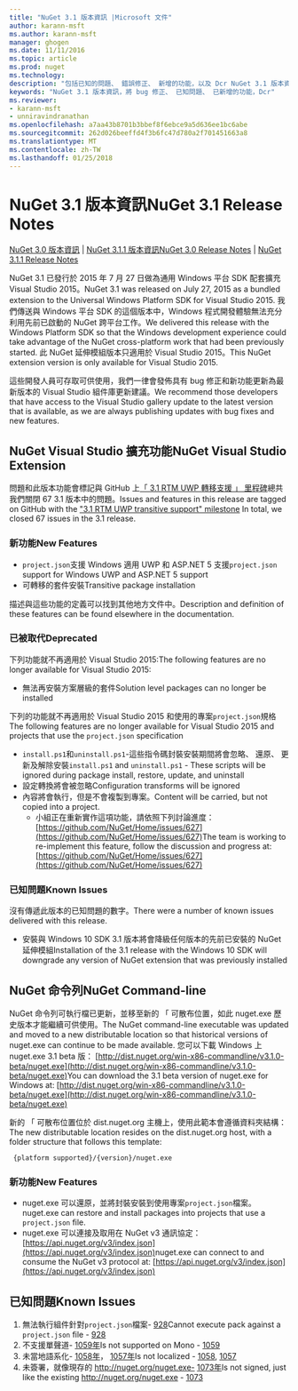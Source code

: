 ```yaml
---
title: "NuGet 3.1 版本資訊 |Microsoft 文件"
author: karann-msft
ms.author: karann-msft
manager: ghogen
ms.date: 11/11/2016
ms.topic: article
ms.prod: nuget
ms.technology: 
description: "包括已知的問題、 錯誤修正、 新增的功能，以及 Dcr NuGet 3.1 版本資訊。"
keywords: "NuGet 3.1 版本資訊，將 bug 修正、 已知問題、 已新增的功能，Dcr"
ms.reviewer:
- karann-msft
- unniravindranathan
ms.openlocfilehash: a7aa43b8701b3bbef8f6ebce9a5d636ee1bc6abe
ms.sourcegitcommit: 262d026beeffd4f3b6fc47d780a2f701451663a8
ms.translationtype: MT
ms.contentlocale: zh-TW
ms.lasthandoff: 01/25/2018
---
```

# <a name="nuget-31-release-notes"></a><span data-ttu-id="49a47-104">NuGet 3.1 版本資訊</span><span class="sxs-lookup"><span data-stu-id="49a47-104">NuGet 3.1 Release Notes</span></span>

<span data-ttu-id="49a47-105">[NuGet 3.0 版本資訊](../release-notes/nuget-3.0.0.md) | [NuGet 3.1.1 版本資訊](../release-notes/nuget-3.1.1.md)</span><span class="sxs-lookup"><span data-stu-id="49a47-105">[NuGet 3.0 Release Notes](../release-notes/nuget-3.0.0.md) | [NuGet 3.1.1 Release Notes](../release-notes/nuget-3.1.1.md)</span></span>

<span data-ttu-id="49a47-106">NuGet 3.1 已發行於 2015 年 7 月 27 日做為通用 Windows 平台 SDK 配套擴充 Visual Studio 2015。</span><span class="sxs-lookup"><span data-stu-id="49a47-106">NuGet 3.1 was released on July 27, 2015 as a bundled extension to the Universal Windows Platform SDK for Visual Studio 2015.</span></span> <span data-ttu-id="49a47-107">我們傳送與 Windows 平台 SDK 的這個版本中，Windows 程式開發體驗無法充分利用先前已啟動的 NuGet 跨平台工作。</span><span class="sxs-lookup"><span data-stu-id="49a47-107">We delivered this release with the Windows Platform SDK so that the Windows development experience could take advantage of the NuGet cross-platform work that had been previously started.</span></span> <span data-ttu-id="49a47-108">此 NuGet 延伸模組版本只適用於 Visual Studio 2015。</span><span class="sxs-lookup"><span data-stu-id="49a47-108">This NuGet extension version is only available for Visual Studio 2015.</span></span>

<span data-ttu-id="49a47-109">這些開發人員可存取可供使用，我們一律會發佈具有 bug 修正和新功能更新為最新版本的 Visual Studio 組件庫更新建議。</span><span class="sxs-lookup"><span data-stu-id="49a47-109">We recommend those developers that have access to the Visual Studio gallery update to the latest version that is available, as we are always publishing updates with bug fixes and new features.</span></span>

## <a name="nuget-visual-studio-extension"></a><span data-ttu-id="49a47-110">NuGet Visual Studio 擴充功能</span><span class="sxs-lookup"><span data-stu-id="49a47-110">NuGet Visual Studio Extension</span></span>

<span data-ttu-id="49a47-111">問題和此版本功能會標記與 GitHub 上[「 3.1 RTM UWP 轉移支援 」 里程碑](https://github.com/NuGet/Home/issues?utf8=%E2%9C%93&q=is%3Aclosed+milestone%3A%223.1+RTM+UWP+transitive+support%22+)總共我們關閉 67 3.1 版本中的問題。</span><span class="sxs-lookup"><span data-stu-id="49a47-111">Issues and features in this release are tagged on GitHub with the ["3.1 RTM UWP transitive support" milestone](https://github.com/NuGet/Home/issues?utf8=%E2%9C%93&q=is%3Aclosed+milestone%3A%223.1+RTM+UWP+transitive+support%22+)  In total, we closed 67 issues in the 3.1 release.</span></span>

### <a name="new-features"></a><span data-ttu-id="49a47-112">新功能</span><span class="sxs-lookup"><span data-stu-id="49a47-112">New Features</span></span>

* <span data-ttu-id="49a47-113">`project.json`支援 Windows 適用 UWP 和 ASP.NET 5 支援</span><span class="sxs-lookup"><span data-stu-id="49a47-113">`project.json` support for Windows UWP and ASP.NET 5 support</span></span>
* <span data-ttu-id="49a47-114">可轉移的套件安裝</span><span class="sxs-lookup"><span data-stu-id="49a47-114">Transitive package installation</span></span>

<span data-ttu-id="49a47-115">描述與這些功能的定義可以找到其他地方文件中。</span><span class="sxs-lookup"><span data-stu-id="49a47-115">Description and definition of these features can be found elsewhere in the documentation.</span></span>

### <a name="deprecated"></a><span data-ttu-id="49a47-116">已被取代</span><span class="sxs-lookup"><span data-stu-id="49a47-116">Deprecated</span></span>

<span data-ttu-id="49a47-117">下列功能就不再適用於 Visual Studio 2015:</span><span class="sxs-lookup"><span data-stu-id="49a47-117">The following features are no longer available for Visual Studio 2015:</span></span>

* <span data-ttu-id="49a47-118">無法再安裝方案層級的套件</span><span class="sxs-lookup"><span data-stu-id="49a47-118">Solution level packages can no longer be installed</span></span>

<span data-ttu-id="49a47-119">下列的功能就不再適用於 Visual Studio 2015 和使用的專案`project.json`規格</span><span class="sxs-lookup"><span data-stu-id="49a47-119">The following features are no longer available for Visual Studio 2015 and projects that use the `project.json` specification</span></span>

* <span data-ttu-id="49a47-120">`install.ps1`和`uninstall.ps1`-這些指令碼封裝安裝期間將會忽略、 還原、 更新及解除安裝</span><span class="sxs-lookup"><span data-stu-id="49a47-120">`install.ps1` and `uninstall.ps1` - These scripts will be ignored during package install, restore, update, and uninstall</span></span>
* <span data-ttu-id="49a47-121">設定轉換將會被忽略</span><span class="sxs-lookup"><span data-stu-id="49a47-121">Configuration transforms will be ignored</span></span>
* <span data-ttu-id="49a47-122">內容將會執行，但是不會複製到專案。</span><span class="sxs-lookup"><span data-stu-id="49a47-122">Content will be carried, but not copied into a project.</span></span>
    * <span data-ttu-id="49a47-123">小組正在重新實作這項功能，請依照下列討論進度： [https://github.com/NuGet/Home/issues/627](https://github.com/NuGet/Home/issues/627)</span><span class="sxs-lookup"><span data-stu-id="49a47-123">The team is working to re-implement this feature, follow the discussion and progress at: [https://github.com/NuGet/Home/issues/627](https://github.com/NuGet/Home/issues/627)</span></span>


### <a name="known-issues"></a><span data-ttu-id="49a47-124">已知問題</span><span class="sxs-lookup"><span data-stu-id="49a47-124">Known Issues</span></span>

<span data-ttu-id="49a47-125">沒有傳遞此版本的已知問題的數字。</span><span class="sxs-lookup"><span data-stu-id="49a47-125">There were a number of known issues delivered with this release.</span></span>

* <span data-ttu-id="49a47-126">安裝與 Windows 10 SDK 3.1 版本將會降級任何版本的先前已安裝的 NuGet 延伸模組</span><span class="sxs-lookup"><span data-stu-id="49a47-126">Installation of the 3.1 release with the Windows 10 SDK will downgrade any version of NuGet extension that was previously installed</span></span>

## <a name="nuget-command-line"></a><span data-ttu-id="49a47-127">NuGet 命令列</span><span class="sxs-lookup"><span data-stu-id="49a47-127">NuGet Command-line</span></span>

<span data-ttu-id="49a47-128">NuGet 命令列可執行檔已更新，並移至新的 「 可散布位置，如此 nuget.exe 歷史版本才能繼續可供使用。</span><span class="sxs-lookup"><span data-stu-id="49a47-128">The NuGet command-line executable was updated and moved to a new distributable location so that historical versions of nuget.exe can continue to be made available.</span></span>  <span data-ttu-id="49a47-129">您可以下載 Windows 上 nuget.exe 3.1 beta 版： [http://dist.nuget.org/win-x86-commandline/v3.1.0-beta/nuget.exe](http://dist.nuget.org/win-x86-commandline/v3.1.0-beta/nuget.exe)</span><span class="sxs-lookup"><span data-stu-id="49a47-129">You can download the 3.1 beta version of nuget.exe for Windows at: [http://dist.nuget.org/win-x86-commandline/v3.1.0-beta/nuget.exe](http://dist.nuget.org/win-x86-commandline/v3.1.0-beta/nuget.exe)</span></span>

<span data-ttu-id="49a47-130">新的 「 可散布位置位於 dist.nuget.org 主機上，使用此範本會遵循資料夾結構：</span><span class="sxs-lookup"><span data-stu-id="49a47-130">The new distributable location resides on the dist.nuget.org host, with a folder structure that follows this template:</span></span>

     {platform supported}/{version}/nuget.exe

### <a name="new-features"></a><span data-ttu-id="49a47-131">新功能</span><span class="sxs-lookup"><span data-stu-id="49a47-131">New Features</span></span>

* <span data-ttu-id="49a47-132">nuget.exe 可以還原，並將封裝安裝到使用專案`project.json`檔案。</span><span class="sxs-lookup"><span data-stu-id="49a47-132">nuget.exe can restore and install packages into projects that use a `project.json` file.</span></span>
* <span data-ttu-id="49a47-133">nuget.exe 可以連接及取用在 NuGet v3 通訊協定： [https://api.nuget.org/v3/index.json](https://api.nuget.org/v3/index.json)</span><span class="sxs-lookup"><span data-stu-id="49a47-133">nuget.exe can connect to and consume the NuGet v3 protocol at: [https://api.nuget.org/v3/index.json](https://api.nuget.org/v3/index.json)</span></span>

## <a name="known-issues"></a><span data-ttu-id="49a47-134">已知問題</span><span class="sxs-lookup"><span data-stu-id="49a47-134">Known Issues</span></span> ##

1.    <span data-ttu-id="49a47-135">無法執行組件針對`project.json`檔案- [928](https://github.com/NuGet/Home/issues/928)</span><span class="sxs-lookup"><span data-stu-id="49a47-135">Cannot execute pack against a `project.json` file - [928](https://github.com/NuGet/Home/issues/928)</span></span>
2.    <span data-ttu-id="49a47-136">不支援單聲道- [1059年](https://github.com/NuGet/Home/issues/1059)</span><span class="sxs-lookup"><span data-stu-id="49a47-136">Is not supported on Mono - [1059](https://github.com/NuGet/Home/issues/1059)</span></span>
3.    <span data-ttu-id="49a47-137">未當地語系化- [1058年](https://github.com/NuGet/Home/issues/1058)， [1057年](https://github.com/NuGet/Home/issues/1057)</span><span class="sxs-lookup"><span data-stu-id="49a47-137">Is not localized - [1058](https://github.com/NuGet/Home/issues/1058),   [1057](https://github.com/NuGet/Home/issues/1057)</span></span>
4.    <span data-ttu-id="49a47-138">未簽署，就像現存的 http://nuget.org/nuget.exe- [1073年](https://github.com/NuGet/Home/issues/1073)</span><span class="sxs-lookup"><span data-stu-id="49a47-138">Is not signed, just like the existing http://nuget.org/nuget.exe - [1073](https://github.com/NuGet/Home/issues/1073)</span></span>
